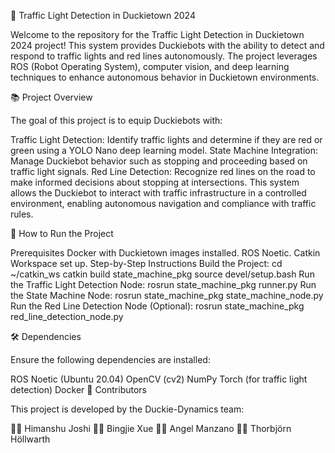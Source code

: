 🚦 Traffic Light Detection in Duckietown 2024

Welcome to the repository for the Traffic Light Detection in Duckietown 2024 project! This system provides Duckiebots with the ability to detect and respond to traffic lights and red lines autonomously. The project leverages ROS (Robot Operating System), computer vision, and deep learning techniques to enhance autonomous behavior in Duckietown environments.

📚 Project Overview

The goal of this project is to equip Duckiebots with:

Traffic Light Detection: Identify traffic lights and determine if they are red or green using a YOLO Nano deep learning model.
State Machine Integration: Manage Duckiebot behavior such as stopping and proceeding based on traffic light signals.
Red Line Detection: Recognize red lines on the road to make informed decisions about stopping at intersections.
This system allows the Duckiebot to interact with traffic infrastructure in a controlled environment, enabling autonomous navigation and compliance with traffic rules.

🚀 How to Run the Project

Prerequisites
Docker with Duckietown images installed.
ROS Noetic.
Catkin Workspace set up.
Step-by-Step Instructions
Build the Project:
cd ~/catkin_ws
catkin build state_machine_pkg
source devel/setup.bash
Run the Traffic Light Detection Node:
rosrun state_machine_pkg runner.py
Run the State Machine Node:
rosrun state_machine_pkg state_machine_node.py
Run the Red Line Detection Node (Optional):
rosrun state_machine_pkg red_line_detection_node.py


🛠️ Dependencies

Ensure the following dependencies are installed:

ROS Noetic (Ubuntu 20.04)
OpenCV (cv2)
NumPy
Torch (for traffic light detection)
Docker
🤝 Contributors

This project is developed by the Duckie-Dynamics team:

🧑‍💻 Himanshu Joshi
👩‍💻 Bingjie Xue
🧑‍💻 Angel Manzano
🧑‍💻 Thorbjörn Höllwarth
